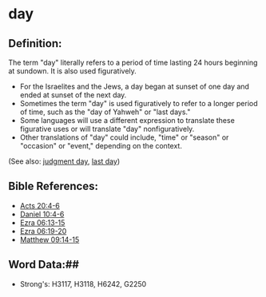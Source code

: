 # day #

## Definition: ##

The term "day" literally refers to a period of time lasting 24 hours beginning at sundown. It is also used figuratively.

* For the Israelites and the Jews, a day began at sunset of one day and ended at sunset of the next day.
* Sometimes the term "day" is used figuratively to refer to a longer period of time, such as the "day of Yahweh" or "last days."
* Some languages will use a different expression to translate these figurative uses or will translate "day" nonfiguratively.
* Other translations of "day" could include, "time" or "season" or "occasion" or "event," depending on the context.

(See also: [judgment day](../kt/judgmentday.md), [last day](../kt/lastday.md))

## Bible References: ##

* [Acts 20:4-6](rc://en/tn/help/act/20/04)
* [Daniel 10:4-6](rc://en/tn/help/dan/10/04)
* [Ezra 06:13-15](rc://en/tn/help/ezr/06/13)
* [Ezra 06:19-20](rc://en/tn/help/ezr/06/19)
* [Matthew 09:14-15](rc://en/tn/help/mat/09/14)

## Word Data:##

* Strong's: H3117, H3118, H6242, G2250

